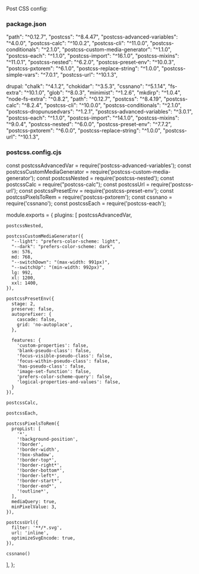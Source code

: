 Post CSS config:

### package.json

"path": "^0.12.7",
"postcss": "^8.4.47",
"postcss-advanced-variables": "^4.0.0",
"postcss-calc": "^10.0.2",
"postcss-cli": "^11.0.0",
"postcss-conditionals": "^2.1.0",
"postcss-custom-media-generator": "^1.1.0",
"postcss-each": "^1.1.0",
"postcss-import": "^16.1.0",
"postcss-mixins": "^11.0.1",
"postcss-nested": "^6.2.0",
"postcss-preset-env": "^10.0.3",
"postcss-pxtorem": "^6.1.0",
"postcss-replace-string": "^1.0.0",
"postcss-simple-vars": "^7.0.1",
"postcss-url": "^10.1.3",

drupal:
"chalk": "^4.1.2",
"chokidar": "^3.5.3",
"cssnano": "^5.1.14",
"fs-extra": "^10.1.0",
"glob": "^8.0.3",
"minimist": "^1.2.6",
"mkdirp": "^1.0.4",
"node-fs-extra": "^0.8.2",
"path": "^0.12.7",
"postcss": "^8.4.19",
"postcss-calc": "^8.2.4",
"postcss-cli": "^10.0.0",
"postcss-conditionals": "^2.1.0",
"postcss-dropunusedvars": "^1.2.1",
"postcss-advanced-variables": "^3.0.1",
"postcss-each": "^1.1.0",
"postcss-import": "^14.1.0",
"postcss-mixins": "^9.0.4",
"postcss-nested": "^6.0.0",
"postcss-preset-env": "^7.7.2",
"postcss-pxtorem": "^6.0.0",
"postcss-replace-string": "^1.0.0",
"postcss-url": "^10.1.3",

### postcss.config.cjs

const postcssAdvancedVar = require('postcss-advanced-variables');
const postcssCustomMediaGenerator = require('postcss-custom-media-generator');
const postcssNested = require('postcss-nested');
const postcssCalc = require("postcss-calc");
const postcssUrl = require('postcss-url');
const postcssPresetEnv = require('postcss-preset-env');
const postcssPixelsToRem = require('postcss-pxtorem');
const cssnano = require('cssnano');
const postcssEach = require('postcss-each');

module.exports = {
plugins: [
postcssAdvancedVar,

    postcssNested,

    postcssCustomMediaGenerator({
      "--light": "prefers-color-scheme: light",
      "--dark": "prefers-color-scheme: dark",
      sm: 576,
      md: 768,
      "--switchDown": "(max-width: 991px)",
      "--switchUp": "(min-width: 992px)",
      lg: 992,
      xl: 1200,
      xxl: 1400,
    }),

    postcssPresetEnv({
      stage: 2,
      preserve: false,
      autoprefixer: {
        cascade: false,
        grid: 'no-autoplace',
      },

      features: {
        'custom-properties': false,
        'blank-pseudo-class': false,
        'focus-visible-pseudo-class': false,
        'focus-within-pseudo-class': false,
        'has-pseudo-class': false,
        'image-set-function': false,
        'prefers-color-scheme-query': false,
        'logical-properties-and-values': false,
      }
    }),

    postcssCalc,

    postcssEach,

    postcssPixelsToRem({
      propList: [
        '*',
        '!background-position',
        '!border',
        '!border-width',
        '!box-shadow',
        '!border-top*',
        '!border-right*',
        '!border-bottom*',
        '!border-left*',
        '!border-start*',
        '!border-end*',
        '!outline*',
      ],
      mediaQuery: true,
      minPixelValue: 3,
    }),

    postcssUrl({
      filter: '**/*.svg',
      url: 'inline',
      optimizeSvgEncode: true,
    }),

    cssnano()

],
};
